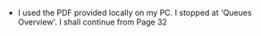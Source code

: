 + I used the PDF provided locally on my PC. I stopped at 'Queues Overview'. I shall continue from Page 32
